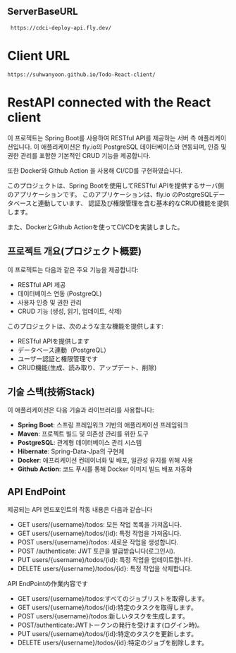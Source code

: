 ## ServerBaseURL
     https://cdci-deploy-api.fly.dev/

# Client URL
    https://suhwanyoon.github.io/Todo-React-client/
# RestAPI connected with the React client

이 프로젝트는 Spring Boot를 사용하여 RESTful API를 제공하는 서버 측 애플리케이션입니다. 
이 애플리케이션은 fly.io의 PostgreSQL 데이터베이스와 연동되며, 
인증 및 권한 관리를 포함한 기본적인 CRUD 기능을 제공합니다.

또한 Docker와 Github Action 을 사용해 CI/CD를 구현하였습니다.


このプロジェクトは、Spring Bootを使用してRESTful APIを提供するサーバ側のアプリケーションです。
このアプリケーションは、fly.io のPostgreSQLデータベースと連動しています、
認証及び権限管理を含む基本的なCRUD機能を提供します。

また、DockerとGithub Actionを使ってCI/CDを実装しました。
## 프로젝트 개요(プロジェクト概要)

이 프로젝트는 다음과 같은 주요 기능을 제공합니다:
- RESTful API 제공
- 데이터베이스 연동 (PostgreQL)
- 사용자 인증 및 권한 관리
- CRUD 기능 (생성, 읽기, 업데이트, 삭제)


このプロジェクトは、次のような主な機能を提供します:
- RESTful APIを提供します
- データベース連動（PostgreQL）
- ユーザー認証と権限管理です
- CRUD機能(生成、読み取り、アップデート、削除)

## 기술 스택(技術Stack)

이 애플리케이션은 다음 기술과 라이브러리를 사용합니다:
- **Spring Boot**: 스프링 프레임워크 기반의 애플리케이션 프레임워크
- **Maven**: 프로젝트 빌드 및 의존성 관리를 위한 도구
- **PostgreSQL**: 관계형 데이터베이스 관리 시스템
- **Hibernate**: Spring-Data-Jpa의 구현체
- **Docker**: 애프리케이션 컨테이너화 및 배포, 일관성 유지를 위해 사용
- **Github Action**: 코드 푸시를 통해 Docker 이미지 빌드 배포 자동화



## API EndPoint

제공되는 API 엔드포인트의 작동 내용은 다음과 같습니다

- GET users/{username}/todos: 모든 작업 목록을 가져옵니다.
- GET users/{username}/todos/{id}: 특정 작업을 가져옵니다.
- POST users/{username}/todos: 새로운 작업을 생성합니다.
- POST /authenticate: JWT 토큰을 발급받습니다(로그인시).
- PUT users/{username}/todos/{id}: 특정 작업을 업데이트합니다.
- DELETE users/{username}/todos/{id}: 특정 작업을 삭제합니다.


API EndPointの作業内容です
- GET users/{username}/todos:すべてのジョブリストを取得します。
- GET users/{username}/todos/{id}:特定のタスクを取得します。
- POST users/{username}/todos:新しいタスクを生成します。
- POST/authenticate:JWTトークンの発行を受けます(ログイン時)。
- PUT users/{username}/todos/{id}:特定のタスクを更新します。
- DELETE users/{username}/todos/{id}:特定のジョブを削除します。
